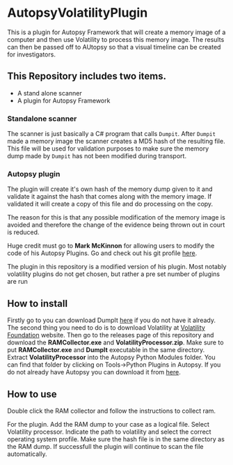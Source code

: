 # AutopsyVolatilityPlugin

This is a plugin for Autopsy Framework that will create a memory image of a computer and then use Volatility to process this memory image. The results can then be passed off to AUtopsy so that a visual timeline can be created for investigators.

## This Repository includes two items.

* A stand alone scanner
* A plugin for Autopsy Framework

### Standalone scanner
The scanner is just basically a C# program that calls `Dumpit`. After `Dumpit` made a memory image the scanner creates a MD5 hash of the resulting file. This file will be used for validation purposes to make sure the memory dump made by `Dumpit` has not been modified during transport.

### Autopsy plugin
The plugin will create it's own hash of the memory dump given to it and validate it against the hash that comes along with the memory image. If validated it will create a copy of this file and do processing on the copy.

The reason for this is that any possible modification of the memory image is avoided and therefore the change of the evidence being thrown out in court is reduced.

Huge credit must go to **Mark McKinnon** for allowing users to modify the code of his Autopsy Plugins. Go and check out his git profile [here](https://github.com/markmckinnon).

The plugin in this repository is a modified version of his plugin. Most notably volatility plugins do not get chosen, but rather a pre set number of plugins are run

## How to install ##
Firstly go to you can download DumpIt [here](http://qpdownload.com/dumpit/) if you do not have it already. The second thing you need to do is to download Volatility at [Volatility Foundation](http://www.volatilityfoundation.org/26) website. Then go to the releases page of this repository and download the **RAMCollector.exe** and **VolatilityProcessor.zip**. Make sure to put **RAMCollector.exe** and **DumpIt** executable in the same directory. Extract **VolatilityProcessor** into the Autopsy Python Modules folder. You can find that folder by clicking on Tools->Python Plugins in Autopsy. If you do not already have Autopsy you can download it from [here](https://www.sleuthkit.org/autopsy/download.php).

## How to use ##
Double click the RAM collector and follow the instructions to collect ram.

For the plugin. Add the RAM dump to your case as a logical file. Select Volatility processor. Indicate the path to volatility and select the correct operating system profile. Make sure the hash file is in the same directory as the RAM dump. If successfull the plugin will continue to scan the file automatically.
